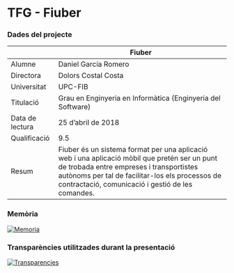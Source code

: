 # TFG - Fiuber

### Dades del projecte

| | Fiuber |
| ------ | ------ |
| Alumne | Daniel García Romero |
| Directora | Dolors Costal Costa |
| Universitat | UPC-FIB |
| Titulació | Grau en Enginyeria en Informàtica (Enginyeria del Software) |
| Data de lectura | 25 d’abril de 2018 |
| Qualificació | 9.5 |
| Resum | Fiuber és un sistema format per una aplicació web i una aplicació mòbil que pretén ser un punt de trobada entre empreses i transportistes autònoms per tal de facilitar-los els processos de contractació, comunicació i gestió de les comandes. |

### Memòria

[![Memoria](https://i.imgur.com/0OV5KA4.png)](https://upcommons.upc.edu/handle/2117/118755)

### Transparències utilitzades durant la presentació

[![Transparencies](https://i.imgur.com/4wXnT3a.png)](/Fiuber.pdf)

